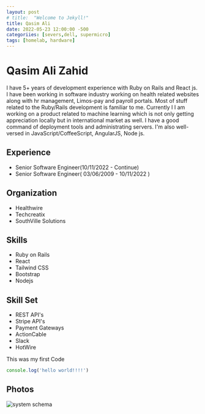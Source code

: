 ```yaml
---
layout: post
# title:  "Welcome to Jekyll!"
title: Qasim Ali
date: 2022-05-23 12:00:00 -500
categoriies: [severs,dell, supermicro]
tags: [homelab, hardware]
---
```



# Qasim Ali Zahid
I have 5+ years of development experience with Ruby on Rails and React js. I have been working in software industry working on health related websites along with hr management, Limos-pay and payroll portals. Most of stuff related to the Ruby/Rails development is familiar to me. Currently I I am working on a product related to machine learning which is not only getting appreciation locally but in international market as well. I have a good command of deployment tools and administrating servers. I'm also well-versed in JavaScript/CoffeeScript, AngularJS, Node js.

## Experience

* Senior Software Engineer(10/11/2022 - Continue)
* Senior Software Engineer( 03/06/2009 - 10/11/2022  )


## Organization

* Healthwire
* Techcreatix
* SouthVille Solutions

## Skills

*  Ruby on Rails 
*  React
*  Tailwind CSS
*  Bootstrap
*  Nodejs

## Skill Set

* REST API's
* Stripe API's 
* Payment Gateways
* ActionCable
* Slack
* HotWire


This was my first Code 
```javascript
console.log('hello world!!!!')
```

## Photos
![system schema](http://www.secretcloset.pk/uploads/0736930001462950113image_fabrics_store_in_lahore_bulletin_covver.jpg)



